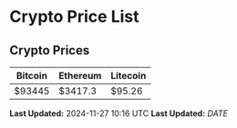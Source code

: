 # Crypto Price List

## Crypto Prices
| Bitcoin | Ethereum | Litecoin |
| ------- | -------- | -------- |
| $93445 | $3417.3 | $95.26 |
**Last Updated:** 2024-11-27 10:16 UTC
**Last Updated:** $DATE$
